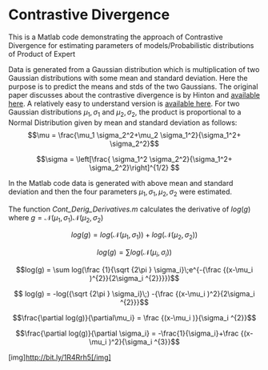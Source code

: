 # Contrastive Divergence
This is a Matlab code demonstrating the approach of Contrastive Divergence for estimating parameters of models/Probabilistic distributions of Product of Expert


Data is generated from a Gaussian distribution which is multiplication of two Gaussian distributions with some mean and standard deviation. Here the purpose is to predict the  means and stds of the two Gaussians.
The original paper discusses about the contrastive divergence is by Hinton and [available here][d4a65028]. A relatively easy to understand version is [available here][1755ad6c].
For two Gaussian distributions $\mu_1, \sigma_1$ and $\mu_2, \sigma_2$, the product is proportional to a Normal Distribution given by mean and standard deviation as follows:
$$\mu = \frac{\mu_1 \sigma_2^2+\mu_2 \sigma_1^2}{\sigma_1^2+ \sigma_2^2}$$

$$\sigma = \left[\frac{ \sigma_1^2 \sigma_2^2}{\sigma_1^2+ \sigma_2^2}\right]^{1/2} $$

In the Matlab code data is generated with above mean and standard deviation and then the four parameters $\mu_1, \sigma_1, \mu_2, \sigma_2$ were estimated.

The function *Cont_Derig_Derivatives.m* calculates the derivative of $log(g)$ where $g = \mathcal N(\mu_1, \sigma_1)\mathcal N(\mu_2, \sigma_2)$

$$log(g) = log(\mathcal N(\mu_1, \sigma_1))+log(\mathcal N(\mu_2, \sigma_2))$$

$$log(g) = \sum log(\mathcal N(\mu_i, \sigma_i))$$

$$log(g) = \sum log(\frac {1}{\sqrt {2\pi } \sigma_i}\;e^{-{\frac {(x-\mu_i )^{2}}{2\sigma_i ^{2}}}})$$

$$ log(g) = -log({\sqrt {2\pi } \sigma_i}\;) -{\frac {(x-\mu_i )^2}{2\sigma_i ^{2}}}$$

$$\frac{\partial log(g)}{\partial\mu_i} = \frac {(x-\mu_i )}{\sigma_i ^{2}}$$

$$\frac{\partial log(g)}{\partial \sigma_i} = -\frac{1}{\sigma_i}+\frac {(x-\mu_i )^2}{\sigma_i ^{3}}$$


[img]http://bit.ly/1R4Rrh5[/img]




  [1755ad6c]: http://www.robots.ox.ac.uk/~ojw/files/NotesOnCD.pdf "Notes on Contrastive Divergence"
  [d4a65028]: http://www.cs.toronto.edu/~fritz/absps/tr00-004.pdf "Training Products of Experts by Minimizing Contrastive Divergence"
